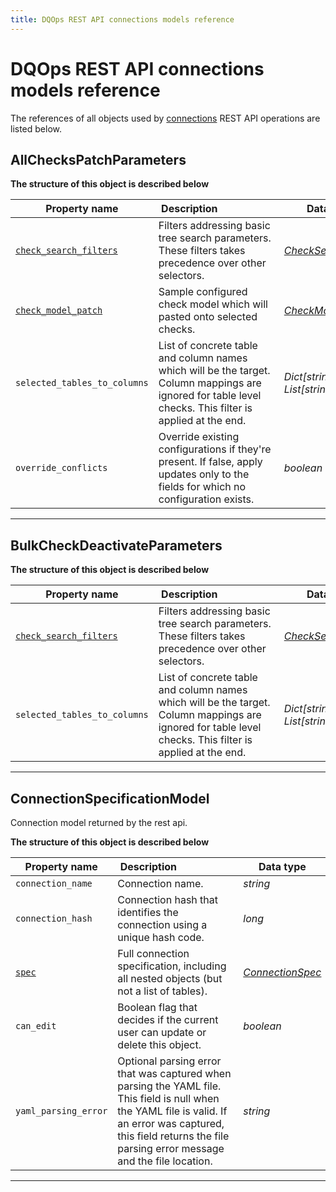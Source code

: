 ```yaml
---
title: DQOps REST API connections models reference
---
```

# DQOps REST API connections models reference
The references of all objects used by [connections](../operations/connections.md) REST API operations are listed below.


## AllChecksPatchParameters



**The structure of this object is described below**


|&nbsp;Property&nbsp;name&nbsp;|&nbsp;Description&nbsp;&nbsp;&nbsp;&nbsp;&nbsp;&nbsp;&nbsp;&nbsp;&nbsp;&nbsp;&nbsp;&nbsp;&nbsp;&nbsp;&nbsp;&nbsp;&nbsp;&nbsp;&nbsp;&nbsp;&nbsp;|&nbsp;Data&nbsp;type&nbsp;|
|---------------|---------------------------------|-----------|
|<span class="no-wrap-code">[`check_search_filters`](./common.md#checksearchfilters)</span>|Filters addressing basic tree search parameters. These filters takes precedence over other selectors.|*[CheckSearchFilters](./common.md#checksearchfilters)*|
|<span class="no-wrap-code">[`check_model_patch`](./common.md#checkmodel)</span>|Sample configured check model which will pasted onto selected checks.|*[CheckModel](./common.md#checkmodel)*|
|<span class="no-wrap-code">`selected_tables_to_columns`</span>|List of concrete table and column names which will be the target. Column mappings are ignored for table level checks. This filter is applied at the end.|*Dict[string, List[string]]*|
|<span class="no-wrap-code">`override_conflicts`</span>|Override existing configurations if they're present. If false, apply updates only to the fields for which no configuration exists.|*boolean*|


___

## BulkCheckDeactivateParameters



**The structure of this object is described below**


|&nbsp;Property&nbsp;name&nbsp;|&nbsp;Description&nbsp;&nbsp;&nbsp;&nbsp;&nbsp;&nbsp;&nbsp;&nbsp;&nbsp;&nbsp;&nbsp;&nbsp;&nbsp;&nbsp;&nbsp;&nbsp;&nbsp;&nbsp;&nbsp;&nbsp;&nbsp;|&nbsp;Data&nbsp;type&nbsp;|
|---------------|---------------------------------|-----------|
|<span class="no-wrap-code">[`check_search_filters`](./common.md#checksearchfilters)</span>|Filters addressing basic tree search parameters. These filters takes precedence over other selectors.|*[CheckSearchFilters](./common.md#checksearchfilters)*|
|<span class="no-wrap-code">`selected_tables_to_columns`</span>|List of concrete table and column names which will be the target. Column mappings are ignored for table level checks. This filter is applied at the end.|*Dict[string, List[string]]*|


___

## ConnectionSpecificationModel
Connection model returned by the rest api.


**The structure of this object is described below**


|&nbsp;Property&nbsp;name&nbsp;|&nbsp;Description&nbsp;&nbsp;&nbsp;&nbsp;&nbsp;&nbsp;&nbsp;&nbsp;&nbsp;&nbsp;&nbsp;&nbsp;&nbsp;&nbsp;&nbsp;&nbsp;&nbsp;&nbsp;&nbsp;&nbsp;&nbsp;|&nbsp;Data&nbsp;type&nbsp;|
|---------------|---------------------------------|-----------|
|<span class="no-wrap-code">`connection_name`</span>|Connection name.|*string*|
|<span class="no-wrap-code">`connection_hash`</span>|Connection hash that identifies the connection using a unique hash code.|*long*|
|<span class="no-wrap-code">[`spec`](../../reference/yaml/ConnectionYaml.md#connectionspec)</span>|Full connection specification, including all nested objects (but not a list of tables).|*[ConnectionSpec](../../reference/yaml/ConnectionYaml.md#connectionspec)*|
|<span class="no-wrap-code">`can_edit`</span>|Boolean flag that decides if the current user can update or delete this object.|*boolean*|
|<span class="no-wrap-code">`yaml_parsing_error`</span>|Optional parsing error that was captured when parsing the YAML file. This field is null when the YAML file is valid. If an error was captured, this field returns the file parsing error message and the file location.|*string*|


___

